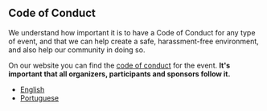 ## Code of Conduct

We understand how important it is to have a Code of Conduct for any type of event, and that we can help create a safe, harassment-free environment, and also help our community in doing so.

On our website you can find the [code of conduct](http://www.devbeers.io/codeofconduct/) for the event. **It's important that all organizers, participants and sponsors follow it.**

- [English](http://www.devbeers.io/codeofconduct/coc-english.html)
- [Portuguese](http://www.devbeers.io/codeofconduct/coc-portuguese.html)